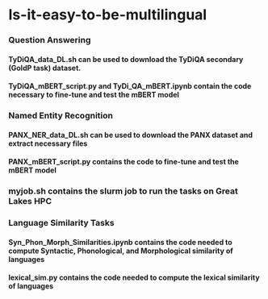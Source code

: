 # Is-it-easy-to-be-multilingual
    
### Question Answering
#### TyDiQA_data_DL.sh can be used to download the TyDiQA secondary (GoldP task) dataset.
#### TyDiQA_mBERT_script.py and TyDi_QA_mBERT.ipynb contain the code necessary to fine-tune and test the mBERT model

### Named Entity Recognition
#### PANX_NER_data_DL.sh can be used to download the PANX dataset and extract necessary files
#### PANX_mBERT_script.py contains the code to fine-tune and test the mBERT model

### myjob.sh contains the slurm job to run the tasks on Great Lakes HPC

### Language Similarity Tasks
#### Syn_Phon_Morph_Similarities.ipynb contains the code needed to compute Syntactic, Phonological, and Morphological similarity of languages
#### lexical_sim.py contains the code needed to compute the lexical similarity of languages

